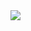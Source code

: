 <img align="center" src="[https://github.com/Lareton/dano_work_isnt_wolf/blob/main/media/logo.png)https://github.com/Lareton/dano_work_isnt_wolf/blob/main/media/logo.png]">

